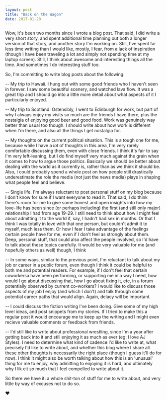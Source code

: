 ```yaml
---
layout: post
title: "Back on the Wagon"
date: 2017-01-20
---
```


Wow, it's been two months since I wrote a blog post. That said, I did write a very short story, and spent additional time planning out both a longer version of that story, and another story I'm working on. Still, I've spent far less time writing than I would like, mostly, I fear, from a lack of inspiration (though I have been traveling a lot and simply not spending time at my laptop screen). Still, I think about awesome and interesting things all the time. And sometimes I do interesting stuff too.

So, I'm committing to write blog posts about the following:

-- My trip to Hawaii. I hung out with some good friends who I haven't seen in forever. I saw some beautiful scenery, and watched lava flow. It was a great trip and I should go into a little more detail about what aspects of it I particularly enjoyed.

-- My trip to Scotland. Ostensibly, I went to Edinburgh for work, but part of why I always enjoy my visits so much are the friends I have there, plus the nostalgia of enjoying good beer and good food. Work was genuinely way better than usual too though. I should write about how work is different when I'm there, and also all the things I get nostalgia for.

-- My thoughts on the current political situation. This is a tough one for me, because while I have a *lot* of thoughts in this area, I'm very rarely comfortable discussing them, even with close friends. I think it's fair to say I'm very left-leaning, but I do find myself very much against the grain when it comes to how to argue those politics. Basically we should be better about dealing with the world as it currently is, rather than as we think it should be. Also, I could probably spend a whole post on how people still drastically underestimate the role the media (not just the news media) plays in shaping what people feel and believe.

-- Single life. I'm always reluctant to post personal stuff on my blog because I don't know for sure if I want everyone to read it. That said, I do think there's room for me to give some honest and open insights into how my love-life has been since (or perhaps including) the first (and still only major) relationship I had from age 19-29. I still need to think about how I might feel about admitting it to the world if, say, I hadn't had sex in months. Or that I think I was totally in love with that one person, but couldn't admit it to myself, much less them. Or how I fear I take advantage of the feelings certain people have for me, even if I don't feel as strongly about them. Deep, personal stuff, that could also affect the people involved, so I'd have to talk about these topics carefully. It would be very valuable for me (and hopefully others as well) though, I think

-- In some ways, similar to the previous point, I'm reluctant to talk about my job or career in a public forum, even though I think it could be helpful to both me and potential readers. For example, if I don't feel that certain coworkersa have been performing, or supporting me in a way I need, how would I go about discussing that, how I go about fixing it, etc, in a forum potentially observed by current co-workers? I would like to discuss those aspects of my job I enjoy (and which I don't) and talk through some potential career paths that would align. Again, delacy will be important.

-- I could discuss the fiction writing I've been doing. Give some of my high level ideas, and post snippets from my stories. If I tried to make this a regular post it would encourage me to keep up the writing and I might even recieve valuable comments or feedback from friends.

-- I'd still like to write about professional wrestling, since I'm a year after getting back into it and still enjoying it as much as ever (eg: I love AJ Styles). I need to determine what kind of cadence I'd like to write at, what precisely I'd like to write about, and whether this blog where I share all these other thoughts is necessarily the right place (though I guess it'll do for now). I think it might also be worth talking about how this is an 'unusual' thing for me to enjoy, why admitting to enjoying it is hard, and ultimately why I lik eit _so_ much that I feel compelled to write about it. 

So there we have it: a whole shit-ton of stuff for me to write about, and very little by way of excuses not to do so.

:heart:
